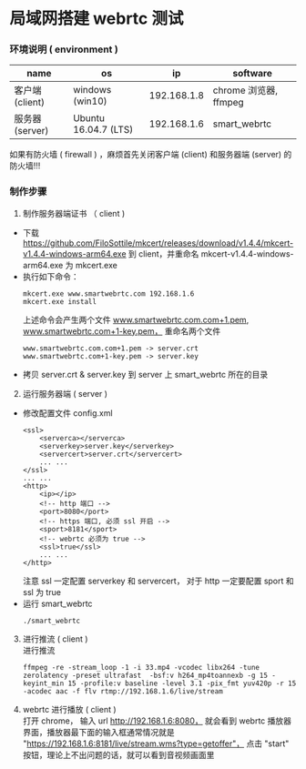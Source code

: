 # 局域网搭建 webrtc 测试

### 环境说明 ( environment )

| name | os | ip | software |
|---|---|---|---|
|客户端 (client) |windows (win10) |192.168.1.8 |chrome 浏览器, ffmpeg |
|服务器 (server) |Ubuntu 16.04.7 (LTS) |192.168.1.6 |smart_webrtc |

如果有防火墙 ( firewall ) ，麻烦首先关闭客户端 (client) 和服务器端 (server) 的防火墙!!!

### 制作步骤

1. 制作服务器端证书 （ client )
* 下载 https://github.com/FiloSottile/mkcert/releases/download/v1.4.4/mkcert-v1.4.4-windows-arm64.exe 到 client，并重命名 mkcert-v1.4.4-windows-arm64.exe 为 mkcert.exe
* 执行如下命令：
    ```shell
    mkcert.exe www.smartwebrtc.com 192.168.1.6
    mkcert.exe install
    ```
    上述命令会产生两个文件 www.smartwebrtc.com.com+1.pem, www.smartwebrtc.com+1-key.pem， 重命名两个文件   
    ```shell
    www.smartwebrtc.com.com+1.pem -> server.crt  
    www.smartwebrtc.com+1-key.pem -> server.key  
    ```
* 拷贝 server.crt & server.key 到 server 上 smart_webrtc 所在的目录

2. 运行服务器端 ( server )
* 修改配置文件 config.xml
    ```shell
    <ssl>
        <serverca></serverca>
        <serverkey>server.key</serverkey>
        <servercert>server.crt</servercert>
        ... ...    
    </ssl>
    ... ...
    <http>
        <ip></ip>
        <!-- http 端口 -->
        <port>8080</port>
        <!-- https 端口, 必须 ssl 开启 -->
        <sport>8181</sport>
        <!-- webrtc 必须为 true -->
        <ssl>true</ssl>
        ... ...
    </http>
    ```
    注意 ssl 一定配置 serverkey 和 servercert， 对于 http 一定要配置 sport 和 ssl 为 true
* 运行 smart_webrtc
    ```shell
    ./smart_webrtc 
    ```

3. 进行推流 ( client )  
进行推流
    ```shell
    ffmpeg -re -stream_loop -1 -i 33.mp4 -vcodec libx264 -tune zerolatency -preset ultrafast  -bsf:v h264_mp4toannexb -g 15 -keyint_min 15 -profile:v baseline -level 3.1 -pix_fmt yuv420p -r 15 -acodec aac -f flv rtmp://192.168.1.6/live/stream
    ```

4. webrtc 进行播放 ( client )  
打开 chrome， 输入 url http://192.168.1.6:8080， 就会看到 webrtc 播放器界面，播放器最下面的输入框通常情况就是 "https://192.168.1.6:8181/live/stream.wms?type=getoffer"， 点击 "start" 按钮，理论上不出问题的话，就可以看到音视频画面里
